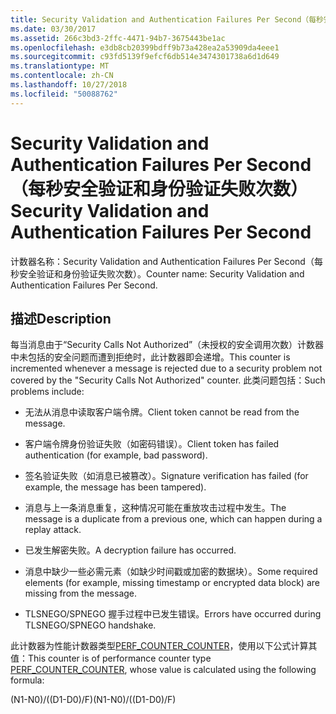 ```yaml
---
title: Security Validation and Authentication Failures Per Second（每秒安全验证和身份验证失败次数）
ms.date: 03/30/2017
ms.assetid: 266c3bd3-2ffc-4471-94b7-3675443be1ac
ms.openlocfilehash: e3db8cb20399bdff9b73a428ea2a53909da4eee1
ms.sourcegitcommit: c93fd5139f9efcf6db514e3474301738a6d1d649
ms.translationtype: MT
ms.contentlocale: zh-CN
ms.lasthandoff: 10/27/2018
ms.locfileid: "50088762"
---
```

# <a name="security-validation-and-authentication-failures-per-second"></a><span data-ttu-id="edbf8-102">Security Validation and Authentication Failures Per Second（每秒安全验证和身份验证失败次数）</span><span class="sxs-lookup"><span data-stu-id="edbf8-102">Security Validation and Authentication Failures Per Second</span></span>
<span data-ttu-id="edbf8-103">计数器名称：Security Validation and Authentication Failures Per Second（每秒安全验证和身份验证失败次数）。</span><span class="sxs-lookup"><span data-stu-id="edbf8-103">Counter name: Security Validation and Authentication Failures Per Second.</span></span>  
  
## <a name="description"></a><span data-ttu-id="edbf8-104">描述</span><span class="sxs-lookup"><span data-stu-id="edbf8-104">Description</span></span>  
 <span data-ttu-id="edbf8-105">每当消息由于“Security Calls Not Authorized”（未授权的安全调用次数）计数器中未包括的安全问题而遭到拒绝时，此计数器即会递增。</span><span class="sxs-lookup"><span data-stu-id="edbf8-105">This counter is incremented whenever a message is rejected due to a security problem not covered by the "Security Calls Not Authorized" counter.</span></span> <span data-ttu-id="edbf8-106">此类问题包括：</span><span class="sxs-lookup"><span data-stu-id="edbf8-106">Such problems include:</span></span>  
  
-   <span data-ttu-id="edbf8-107">无法从消息中读取客户端令牌。</span><span class="sxs-lookup"><span data-stu-id="edbf8-107">Client token cannot be read from the message.</span></span>  
  
-   <span data-ttu-id="edbf8-108">客户端令牌身份验证失败（如密码错误）。</span><span class="sxs-lookup"><span data-stu-id="edbf8-108">Client token has failed authentication (for example, bad password).</span></span>  
  
-   <span data-ttu-id="edbf8-109">签名验证失败（如消息已被篡改）。</span><span class="sxs-lookup"><span data-stu-id="edbf8-109">Signature verification has failed (for example, the message has been tampered).</span></span>  
  
-   <span data-ttu-id="edbf8-110">消息与上一条消息重复，这种情况可能在重放攻击过程中发生。</span><span class="sxs-lookup"><span data-stu-id="edbf8-110">The message is a duplicate from a previous one, which can happen during a replay attack.</span></span>  
  
-   <span data-ttu-id="edbf8-111">已发生解密失败。</span><span class="sxs-lookup"><span data-stu-id="edbf8-111">A decryption failure has occurred.</span></span>  
  
-   <span data-ttu-id="edbf8-112">消息中缺少一些必需元素（如缺少时间戳或加密的数据块）。</span><span class="sxs-lookup"><span data-stu-id="edbf8-112">Some required elements (for example, missing timestamp or encrypted data block) are missing from the message.</span></span>  
  
-   <span data-ttu-id="edbf8-113">TLSNEGO/SPNEGO 握手过程中已发生错误。</span><span class="sxs-lookup"><span data-stu-id="edbf8-113">Errors have occurred during TLSNEGO/SPNEGO handshake.</span></span>  
  
 <span data-ttu-id="edbf8-114">此计数器为性能计数器类型[PERF_COUNTER_COUNTER](https://go.microsoft.com/fwlink/?LinkID=94649)，使用以下公式计算其值：</span><span class="sxs-lookup"><span data-stu-id="edbf8-114">This counter is of performance counter type [PERF_COUNTER_COUNTER](https://go.microsoft.com/fwlink/?LinkID=94649), whose value is calculated using the following formula:</span></span>  
  
 <span data-ttu-id="edbf8-115">(N1-N0)/((D1-D0)/F)</span><span class="sxs-lookup"><span data-stu-id="edbf8-115">(N1-N0)/((D1-D0)/F)</span></span>
